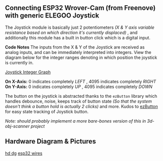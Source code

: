 ## Connecting ESP32 Wrover-Cam (from Freenove) with generic ELEGOO Joystick 

The Joystick module is basically just 2 potentiometers *(X & Y axis variable resistance based on which direction it's currently displaced)* , and additionally this module has a built in button click which is a digital input. 

**Code Notes**
The inputs from the X & Y of the Joystick are received as analog inputs, and can be immediately interpreted into integers. View the diagram below for the integer ranges denoting in which position the joystick is currently in.

[Joystick Integer Graph](./joystick_analog_directions.jpg)

**On X-Axis:** 0 indicates completely *LEFT* , 4095 indicates completely *RIGHT*
**On Y-Axis:** 0 indicates completely *UP* , 4095 indicates completely *DOWN*


The button on the joystick is abstracted thanks to the `ezButton` library which handles debounce, noise, keeps track of button state *(So that the system doesn't think a button hold is actually 2 clicks)* and more. Kudos to [ezButton](https://github.com/ArduinoGetStarted/button) for easy state tracking of Joystick button.

*Note: should probably implement a more bare-bones version of this in 3d-obj-scanner project*

## Hardware Diagram & Pictures

[hd dg](./hardward_diagram.jpg)
[esp32 wires](./esp32.jpg)